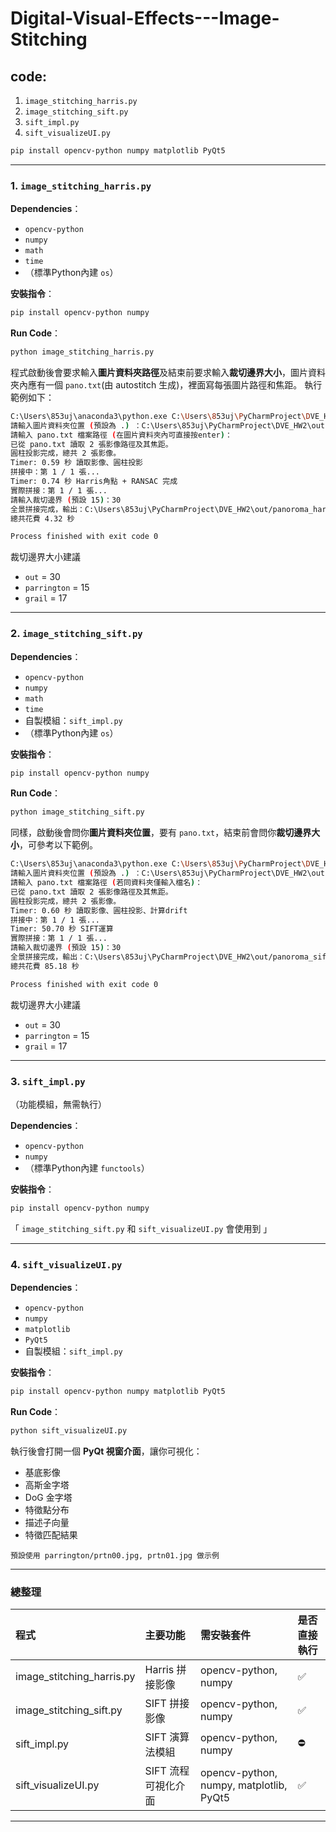 # Digital-Visual-Effects---Image-Stitching

## code:
1. `image_stitching_harris.py`
2. `image_stitching_sift.py`
3. `sift_impl.py`
4. `sift_visualizeUI.py`

```bash
pip install opencv-python numpy matplotlib PyQt5
```
---

### 1. `image_stitching_harris.py`

**Dependencies**：
- `opencv-python`
- `numpy`
- `math`
- `time`
- （標準Python內建 `os`）

**安裝指令**：
```bash
pip install opencv-python numpy
```

**Run Code**：
```bash
python image_stitching_harris.py
```
程式啟動後會要求輸入**圖片資料夾路徑**及結束前要求輸入**裁切邊界大小**，圖片資料夾內應有一個 `pano.txt`(由 autostitch 生成)，裡面寫每張圖片路徑和焦距。
執行範例如下：
```bash
C:\Users\853uj\anaconda3\python.exe C:\Users\853uj\PyCharmProject\DVE_HW2\image_stitching_harris.py 
請輸入圖片資料夾位置 (預設為 .) ：C:\Users\853uj\PyCharmProject\DVE_HW2\out
請輸入 pano.txt 檔案路徑 (在圖片資料夾內可直接按enter)：
已從 pano.txt 讀取 2 張影像路徑及其焦距。
圓柱投影完成，總共 2 張影像。
Timer: 0.59 秒 讀取影像、圓柱投影
拼接中：第 1 / 1 張...
Timer: 0.74 秒 Harris角點 + RANSAC 完成
實際拼接：第 1 / 1 張...
請輸入裁切邊界 (預設 15)：30
全景拼接完成，輸出：C:\Users\853uj\PyCharmProject\DVE_HW2\out/panoroma_harris.jpg
總共花費 4.32 秒

Process finished with exit code 0
```
裁切邊界大小建議
- `out` = 30
- `parrington` = 15
- `grail` = 17

---

### 2. `image_stitching_sift.py`

**Dependencies**：
- `opencv-python`
- `numpy`
- `math`
- `time`
- 自製模組：`sift_impl.py`
- （標準Python內建 `os`）

**安裝指令**：
```bash
pip install opencv-python numpy
```

**Run Code**：
```bash
python image_stitching_sift.py
```
同樣，啟動後會問你**圖片資料夾位置**，要有 `pano.txt`，結束前會問你**裁切邊界大小**，可參考以下範例。
```bash
C:\Users\853uj\anaconda3\python.exe C:\Users\853uj\PyCharmProject\DVE_HW2\image_stitching_sift.py 
請輸入圖片資料夾位置 (預設為 .) ：C:\Users\853uj\PyCharmProject\DVE_HW2\out
請輸入 pano.txt 檔案路徑 (若同資料夾僅輸入檔名)：
已從 pano.txt 讀取 2 張影像路徑及其焦距。
圓柱投影完成，總共 2 張影像。
Timer: 0.60 秒 讀取影像、圓柱投影、計算drift
拼接中：第 1 / 1 張...
Timer: 50.70 秒 SIFT運算
實際拼接：第 1 / 1 張...
請輸入裁切邊界 (預設 15)：30
全景拼接完成，輸出：C:\Users\853uj\PyCharmProject\DVE_HW2\out/panoroma_sift.jpg
總共花費 85.18 秒

Process finished with exit code 0
```

裁切邊界大小建議
- `out` = 30
- `parrington` = 15
- `grail` = 17

---

### 3. `sift_impl.py`

（功能模組，無需執行）

**Dependencies**：
- `opencv-python`
- `numpy`
- （標準Python內建 `functools`）

**安裝指令**：
```bash
pip install opencv-python numpy
```


「  `image_stitching_sift.py` 和 `sift_visualizeUI.py` 會使用到 」

---

### 4. `sift_visualizeUI.py`

**Dependencies**：
- `opencv-python`
- `numpy`
- `matplotlib`
- `PyQt5`
- 自製模組：`sift_impl.py`

**安裝指令**：
```bash
pip install opencv-python numpy matplotlib PyQt5
```

**Run Code**：
```bash
python sift_visualizeUI.py
```
執行後會打開一個 **PyQt 視窗介面**，讓你可視化：
- 基底影像
- 高斯金字塔
- DoG 金字塔
- 特徵點分布
- 描述子向量
- 特徵匹配結果
```
預設使用 parrington/prtn00.jpg, prtn01.jpg 做示例
```
---

### 總整理

| 程式                     | 主要功能         | 需安裝套件                                | 是否直接執行 |
|:-------------------------|:-------------|:------------------------------------------|:------------|
| image_stitching_harris.py | Harris 拼接影像  | opencv-python, numpy                      | ✅ |
| image_stitching_sift.py   | SIFT 拼接影像    | opencv-python, numpy                      | ✅ |
| sift_impl.py              | SIFT 演算法模組   | opencv-python, numpy                      | ⛔|
| sift_visualizeUI.py       | SIFT 流程可視化介面 | opencv-python, numpy, matplotlib, PyQt5   | ✅ |

---

  
